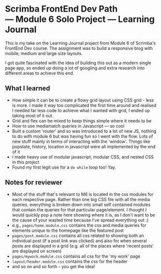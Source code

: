 # Scrimba FrontEnd Dev Path — Module 6 Solo Project — Learning Journal

This is my take on the Learning Journal project from Module 6 of Scrimba's FrontEnd Dev course. The assignment was to build a responsive blog with mobile, medium and large size layouts.

I got quite fascinated with the idea of building this out as a modern single page app, so ended up doing a lot of googling and extra research into different areas to achieve this end. 

## What I learned
- How simple it can be to create a flowy grid layout using CSS grid - less is more. I made it way too complicated the first time around and realised I needed far less code to achieve what I wanted with grid, I ended up taking most of it out.
- Grid and flex can be mixed to keep things simple where it needs to be
- How to use mediamatch queries in Javascript — so cool
- Built a custom 'router' and so was introduced to a lot of new JS, nothing to do with module 6 but was having fun so I went with the flow. Lots of new stuff mainly in terms of interacting with the 'window'. Things like popstate, history, location in javascript were all implemented by the end of it
- I made heavy use of modular javascript, modular CSS, and nested CSS in this project
- Found my first legit use for a `do while` loop too! Yay.

## Notes for reviewer
- Most of the stuff that's relevant to M6 is located in the css modules for each respective page. Rather than one big CSS file with all the media queries, everything is broken down into small self contained modules that contain the queries for that particular page/element. I thought I would quickly pop a note here showing where it is, as I don't want to be the cause of your wasted time because I've spread everything out :(
- e.g., `pages/home.module.css` contains the css and media queries for elements unique to the homepage like the featured post
- `pages/post.module.css` contains all css related to showing both an individual post (if a post link was clicked) and also for when several posts are displayed in a grid (e.g. all of the places where 'recent posts' are displayed on screen)
- `pages/mywork.module.css` contains all css for the 'my work' page
- `layout/header.module.css` contains the css for the header
- and so on and so forth - you get the idea! 